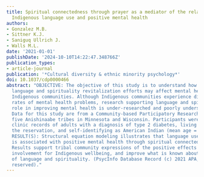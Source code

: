```yaml
---
title: Spiritual connectedness through prayer as a mediator of the relationship between
  Indigenous language use and positive mental health
authors:
- Gonzalez M.B.
- Sittner K.J.
- Saniguq Ullrich J.
- Walls M.L.
date: '2021-01-01'
publishDate: '2024-10-10T14:22:47.348766Z'
publication_types:
- article-journal
publication: '*Cultural diversity & ethnic minority psychology*'
doi: 10.1037/cdp0000466
abstract: "OBJECTIVE: The objective of this study is to understand how Indigenous
  language and spirituality revitalization efforts may affect mental health within
  Indigenous communities. Although Indigenous communities experience disproportionate
  rates of mental health problems, research supporting language and spirituality's
  role in improving mental health is under-researched and poorly understood. METHOD(S):
  Data for this study are from a Community-based Participatory Research Project involving
  five Anishinaabe tribes in Minnesota and Wisconsin. Participants were sampled from
  clinic records of adults with a diagnosis of type 2 diabetes, living on or near
  the reservation, and self-identifying as American Indian (mean age = 46.3; n = 191).
  RESULT(S): Structural equation modeling illustrates that language use in the home
  is associated with positive mental health through spiritual connectedness. CONCLUSION(S):
  Results support tribal community expressions of the positive effects of cultural
  involvement for Indigenous wellbeing, and improve what is known about the interconnectedness
  of language and spirituality. (PsycInfo Database Record (c) 2021 APA, all rights
  reserved)."
---
```

